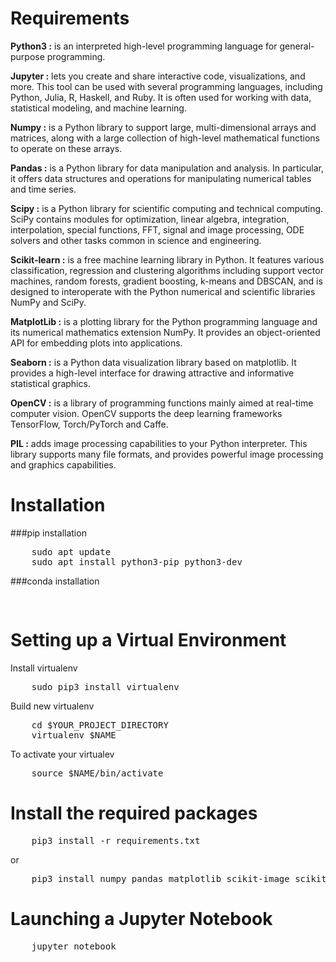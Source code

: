 # Requirements

**Python3 :** is an interpreted high-level programming language for general-purpose programming.

**Jupyter :** lets you create and share interactive code, visualizations, and more. This tool can be used with several programming languages, including Python, Julia, R, Haskell, and Ruby. It is often used for working with data, statistical modeling, and machine learning.

**Numpy :** is a Python library to support large, multi-dimensional arrays and matrices, along with a large collection of high-level mathematical functions to operate on these arrays.

**Pandas :** is a Python library for data manipulation and analysis. In particular, it offers data structures and operations for manipulating numerical tables and time series.

**Scipy :** is a Python library for scientific computing and technical computing. SciPy contains modules for optimization, linear algebra, integration, interpolation, special functions, FFT, signal and image processing, ODE solvers and other tasks common in science and engineering.

**Scikit-learn :** is a free machine learning library in Python. It features various classification, regression and clustering algorithms including support vector machines, random forests, gradient boosting, k-means and DBSCAN, and is designed to interoperate with the Python numerical and scientific libraries NumPy and SciPy.

**MatplotLib :** is a plotting library for the Python programming language and its numerical mathematics extension NumPy. It provides an object-oriented API for embedding plots into applications.

**Seaborn :** is a Python data visualization library based on matplotlib. It provides a high-level interface for drawing attractive and informative statistical graphics.

**OpenCV :** is a library of programming functions mainly aimed at real-time computer vision. OpenCV supports the deep learning frameworks TensorFlow, Torch/PyTorch and Caffe.

**PIL :** adds image processing capabilities to your Python interpreter. This library supports many file formats, and provides powerful image processing and graphics capabilities.


# Installation
###pip installation
<pre>
    sudo apt update
    sudo apt install python3-pip python3-dev
</pre>

###conda installation
<pre>

</pre>

# Setting up a Virtual Environment

Install virtualenv
<pre>
    sudo pip3 install virtualenv
</pre>
Build new virtualenv
<pre>
    cd $YOUR_PROJECT_DIRECTORY
    virtualenv $NAME 
</pre>
To activate your virtualev
<pre>
    source $NAME/bin/activate
</pre>

# Install the required packages
<pre>
    pip3 install -r requirements.txt
</pre>
or 
<pre>
    pip3 install numpy pandas matplotlib scikit-image scikit-learn==0.23.0 jupyter Pillow scipy seaborn xgboost regex catboost imageio imblearn mlxtend nltk opencv-python
</pre>

# Launching a Jupyter Notebook
<pre>
    jupyter notebook
</pre>
